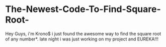 # The-Newest-Code-To-Find-Square-Root-
Hey Guys, i'm Krono$  i just found the awesome way to find the square root of any number*. late night i was just working on my project and EUREKA!!!
